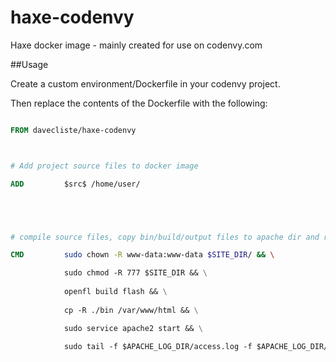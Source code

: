 # haxe-codenvy

Haxe docker image - mainly created for use on codenvy.com


##Usage

Create a custom environment/Dockerfile in your codenvy project.



Then replace the contents of the Dockerfile with the following:



```Dockerfile

FROM davecliste/haxe-codenvy



# Add project source files to docker image

ADD         $src$ /home/user/





# compile source files, copy bin/build/output files to apache dir and run apache server

CMD         sudo chown -R www-data:www-data $SITE_DIR/ && \

            sudo chmod -R 777 $SITE_DIR && \
            
            openfl build flash && \
            
            cp -R ./bin /var/www/html && \

            sudo service apache2 start && \

            sudo tail -f $APACHE_LOG_DIR/access.log -f $APACHE_LOG_DIR/error.log

```

